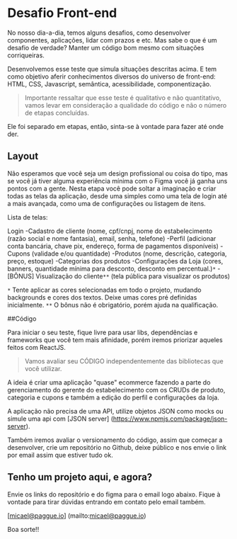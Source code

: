 # Desafio Front-end

No nosso dia-a-dia, temos alguns desafios, como desenvolver componentes, aplicações, lidar com prazos e etc. Mas sabe o que é um desafio de verdade? Manter um código bom mesmo com situações corriqueiras.

Desenvolvemos esse teste que simula situações descritas acima. E tem como objetivo aferir conhecimentos diversos do universo de front-end: HTML, CSS, Javascript, semântica, acessibilidade, componentização.

> Importante ressaltar que esse teste é qualitativo e não quantitativo, vamos levar em consideração a qualidade do código e não o número de etapas concluídas.

Ele foi separado em etapas, então, sinta-se à vontade para fazer até onde der.

## Layout

Não esperamos que você seja um design profissional ou coisa do tipo, mas se você já tiver alguma experiência mínima com o Figma você já ganha uns pontos com a gente.
Nesta etapa você pode soltar a imaginação e criar todas as telas da aplicação, desde uma simples como uma tela de login até a mais avançada, como uma de configurações ou listagem de itens.

Lista de telas:

Login
	-Cadastro de cliente (nome, cpf/cnpj, nome do estabelecimento (razão social e nome fantasia), email, senha, telefone)
	-Perfil (adicionar conta bancária, chave pix, endereço, forma de pagamentos disponíveis)
	-Cupons (validade e/ou quantidade)
	-Produtos (nome, descrição, categoria, preço, estoque)
	-Categorias dos produtos
	-Configurações da Loja (cores, banners, quantidade mínima para desconto, desconto em percentual.)`*`
	-[BÔNUS] Visualização do cliente`**` (tela pública para visualizar os produtos)

`*` Tente aplicar as cores selecionadas em todo o projeto, mudando backgrounds e cores dos textos. Deixe umas cores pré definidas inicialmente.
`**` O bônus não é obrigatório, porém ajuda na qualificação.

##Código

Para iniciar o seu teste, fique livre para usar libs, dependências e frameworks que você tem mais afinidade, porém iremos priorizar aqueles feitos com ReactJS.

>Vamos avaliar seu CÓDIGO independentemente das bibliotecas que você utilizar.

A ideia é criar uma aplicação "quase" ecommerce fazendo a parte do gerenciamento do gerente do estabelecimento com os CRUDs de produto, categoria e cupons e também a edição do perfil e configurações da loja.

A aplicação não precisa de uma API, utilize objetos JSON como mocks ou simule uma api com [JSON server] (https://www.npmjs.com/package/json-server).

Também iremos avaliar o versionamento do código, assim que começar a desenvolver, crie um repositório no Github, deixe público e nos envie o link por email assim que estiver tudo ok.

## Tenho um projeto aqui, e agora?

Envie os links do repositório e do figma para o email logo abaixo.
Fique à vontade para tirar dúvidas entrando em contato pelo email também.

[micael@paggue.io] (mailto:micael@paggue.io)

Boa sorte!!